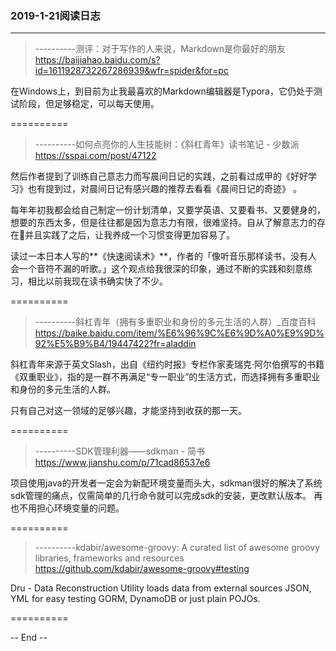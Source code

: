 
### 2019-1-21阅读日志
------


> ----------测评：对于写作的人来说，Markdown是你最好的朋友
> https://baijiahao.baidu.com/s?id=1611928732267286939&wfr=spider&for=pc

在Windows上，到目前为止我最喜欢的Markdown编辑器是Typora，它仍处于测试阶段，但足够稳定，可以每天使用。

==========



> ----------如何点亮你的人生技能树：《斜杠青年》读书笔记 - 少数派
> https://sspai.com/post/47122

然后作者提到了训练自己意志力而写晨间日记的实践，之前看过成甲的《好好学习》也有提到过，对晨间日记有感兴趣的推荐去看看《晨间日记的奇迹》 。

每年年初我都会给自己制定一份计划清单，又要学英语、又要看书、又要健身的，想要的东西太多，但是往往都是因为意志力有限，很难坚持。自从了解意志力的存在并且实践了之后，让我养成一个习惯变得更加容易了。

读过一本日本人写的**《快速阅读术》**，作者的「像听音乐那样读书，没有人会一个音符不漏的听歌。」这个观点给我很深的印象，通过不断的实践和刻意练习，相比以前我现在读书确实快了不少。

==========


> ----------斜杠青年（拥有多重职业和身份的多元生活的人群）_百度百科
> https://baike.baidu.com/item/%E6%96%9C%E6%9D%A0%E9%9D%92%E5%B9%B4/19447422?fr=aladdin

斜杠青年来源于英文Slash，出自《纽约时报》专栏作家麦瑞克·阿尔伯撰写的书籍《双重职业》，指的是一群不再满足“专一职业”的生活方式，而选择拥有多重职业和身份的多元生活的人群。

只有自己对这一领域的足够兴趣，才能坚持到收获的那一天。

==========



> ----------SDK管理利器——sdkman - 简书
> https://www.jianshu.com/p/71cad86537e6

项目使用java的开发者一定会为新配环境变量而头大，sdkman很好的解决了系统sdk管理的痛点，仅需简单的几行命令就可以完成sdk的安装，更改默认版本。
再也不用担心环境变量的问题。

==========

> ----------kdabir/awesome-groovy: A curated list of awesome groovy libraries, frameworks and resources
> https://github.com/kdabir/awesome-groovy#testing

Dru - Data Reconstruction Utility loads data from external sources JSON, YML for easy testing GORM, DynamoDB or just plain POJOs.

==========

-- End --